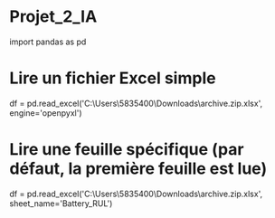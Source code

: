 # Projet_2_IA


import pandas as pd

# Lire un fichier Excel simple
df = pd.read_excel('C:\Users\5835400\Downloads\archive.zip.xlsx', engine='openpyxl')

# Lire une feuille spécifique (par défaut, la première feuille est lue)
df = pd.read_excel('C:\Users\5835400\Downloads\archive.zip.xlsx', sheet_name='Battery_RUL')










